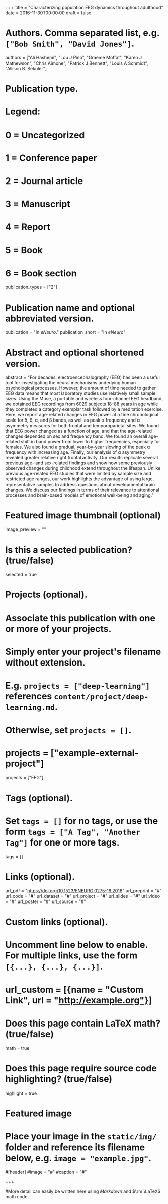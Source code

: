+++
title = "Characterizing population EEG dynamics throughout adulthood"
date = 2016-11-30T00:00:00
draft = false

# Authors. Comma separated list, e.g. `["Bob Smith", "David Jones"]`.
authors = ["Ali Hashemi", "Lou J Pino", "Graeme Moffat", "Karen J Mathewson", "Chris Aimone", "Patrick J Bennett", "Louis A Schmidt", "Allison B. Sekuler"]

# Publication type.
# Legend:
# 0 = Uncategorized
# 1 = Conference paper
# 2 = Journal article
# 3 = Manuscript
# 4 = Report
# 5 = Book
# 6 = Book section
publication_types = ["2"]

# Publication name and optional abbreviated version.
publication = "In *eNeuro*."
publication_short = "In *eNeuro*"

# Abstract and optional shortened version.
abstract = "For decades, electroencephalography (EEG) has been a useful tool for investigating the neural mechanisms underlying human psychological processes. However, the amount of time needed to gather EEG data means that most laboratory studies use relatively small sample sizes. Using the Muse, a portable and wireless four-channel EEG headband, we obtained EEG recordings from 6029 subjects 18–88 years in age while they completed a category exemplar task followed by a meditation exercise. Here, we report age-related changes in EEG power at a fine chronological scale for δ, θ, α, and β bands, as well as peak α frequency and α asymmetry measures for both frontal and temporoparietal sites. We found that EEG power changed as a function of age, and that the age-related changes depended on sex and frequency band. We found an overall age-related shift in band power from lower to higher frequencies, especially for females. We also found a gradual, year-by-year slowing of the peak α frequency with increasing age. Finally, our analysis of α asymmetry revealed greater relative right frontal activity. Our results replicate several previous age- and sex-related findings and show how some previously observed changes during childhood extend throughout the lifespan. Unlike previous age-related EEG studies that were limited by sample size and restricted age ranges, our work highlights the advantage of using large, representative samples to address questions about developmental brain changes. We discuss our findings in terms of their relevance to attentional processes and brain-based models of emotional well-being and aging."

# Featured image thumbnail (optional)
image_preview = ""

# Is this a selected publication? (true/false)
selected = true

# Projects (optional).
#   Associate this publication with one or more of your projects.
#   Simply enter your project's filename without extension.
#   E.g. `projects = ["deep-learning"]` references `content/project/deep-learning.md`.
#   Otherwise, set `projects = []`.
# projects = ["example-external-project"]
projects = ["EEG"]

# Tags (optional).
#   Set `tags = []` for no tags, or use the form `tags = ["A Tag", "Another Tag"]` for one or more tags.
tags = []

# Links (optional).
url_pdf = "https://doi.org/10.1523/ENEURO.0275-16.2016"
url_preprint = "#"
url_code = "#"
url_dataset = "#"
url_project = "#"
url_slides = "#"
url_video = "#"
url_poster = "#"
url_source = "#"

# Custom links (optional).
#   Uncomment line below to enable. For multiple links, use the form `[{...}, {...}, {...}]`.
# url_custom = [{name = "Custom Link", url = "http://example.org"}]

# Does this page contain LaTeX math? (true/false)
math = true

# Does this page require source code highlighting? (true/false)
highlight = true

# Featured image
# Place your image in the `static/img/` folder and reference its filename below, e.g. `image = "example.jpg"`.
#[header]
#image = "#"
#caption = "#"

+++

#More detail can easily be written here using *Markdown* and $\rm \LaTeX$ math code.
